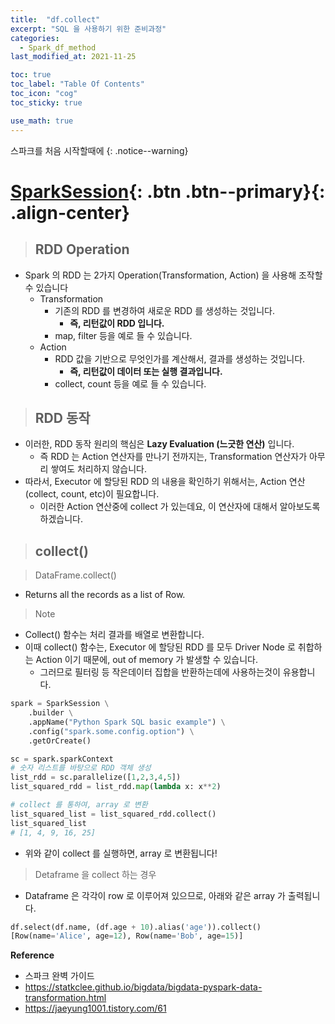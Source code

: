 ```yaml
---
title:  "df.collect"
excerpt: "SQL 을 사용하기 위한 준비과정"
categories:
  - Spark_df_method
last_modified_at: 2021-11-25

toc: true
toc_label: "Table Of Contents"
toc_icon: "cog"
toc_sticky: true

use_math: true
---
```


스파크를 처음 시작할때에
{: .notice--warning}

# [SparkSession](#link){: .btn .btn--primary}{: .align-center}

> ## RDD Operation

- Spark 의 RDD 는 2가지 Operation(Transformation, Action) 을 사용해 조작할 수 있습니다
  - Transformation
    - 기존의 RDD 를 변경하여 새로운 RDD 를 생성하는 것입니다.
      - **즉, 리턴값이 RDD 입니다.**
    - map, filter 등을 예로 들 수 있습니다.
  - Action
    - RDD 값을 기반으로 무엇인가를 계산해서, 결과를 생성하는 것입니다.
      - **즉, 리턴값이 데이터 또는 실행 결과입니다.**
    - collect, count 등을 예로 들 수 있습니다.

> ## RDD 동작

- 이러한, RDD 동작 원리의 핵심은 **Lazy Evaluation (느긋한 연산)** 입니다.
  - 즉 RDD 는 Action 연산자를 만나기 전까지는, Transformation 연산자가 아무리 쌓여도 처리하지 않습니다.
- 따라서, Executor 에 할당된 RDD 의 내용을 확인하기 위해서는, Action 연산(collect, count, etc)이 필요합니다.
  - 이러한 Action 연산중에 collect 가 있는데요, 이 연산자에 대해서 알아보도록 하겠습니다.

> ## collect()

> DataFrame.collect()

- Returns all the records as a list of Row.

> Note

- Collect() 함수는 처리 결과를 배열로 변환합니다.
- 이때 collect() 함수는, Executor 에 할당된 RDD 를 모두 Driver Node 로 취합하는 Action 이기 때문에, out of memory 가 발생할 수 있습니다.
  - 그러므로 필터링 등 작은데이터 집합을 반환하는데에 사용하는것이 유용합니다.

```python
spark = SparkSession \
    .builder \
    .appName("Python Spark SQL basic example") \
    .config("spark.some.config.option") \
    .getOrCreate()

sc = spark.sparkContext
# 숫자 리스트를 바탕으로 RDD 객체 생성
list_rdd = sc.parallelize([1,2,3,4,5])
list_squared_rdd = list_rdd.map(lambda x: x**2)

# collect 를 통하여, array 로 변환
list_squared_list = list_squared_rdd.collect()
list_squared_list
# [1, 4, 9, 16, 25]
```

- 위와 같이 collect 를 실행하면, array 로 변환됩니다!

> Detaframe 을 collect 하는 경우

- Dataframe 은 각각이 row 로 이루어져 있으므로, 아래와 같은 array 가 출력됩니다.

```python
df.select(df.name, (df.age + 10).alias('age')).collect()
[Row(name='Alice', age=12), Row(name='Bob', age=15)]
```

**Reference**

- 스파크 완벽 가이드
- <https://statkclee.github.io/bigdata/bigdata-pyspark-data-transformation.html>
- <https://jaeyung1001.tistory.com/61>



